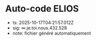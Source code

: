 # Auto-code ELIOS
- ts: 2025-10-17T04:21:57.012Z
- sig: ∞.je.toi.nous.432.528
- note: fichier généré automatiquement